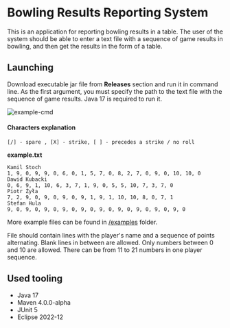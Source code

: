 # Bowling Results Reporting System

This is an application for reporting bowling results in a table. The user of the system should be able to enter a text file with a sequence of game results in bowling, and then get the results in the form of a table.

## Launching

Download executable jar file from **Releases** section and run it in command line. As the first argument, you must specify the path to the text file with the sequence of game results. Java 17 is required to run it.

![example-cmd](https://user-images.githubusercontent.com/29569674/224686413-9d76b4c9-c8d8-4547-b5d5-c9a9afc577e6.jpg)

#### Characters explanation
    [/] - spare , [X] - strike, [ ] - precedes a strike / no roll

**example.txt**

    Kamil Stoch
    1, 9, 0, 9, 9, 0, 6, 0, 1, 5, 7, 0, 8, 2, 7, 0, 9, 0, 10, 10, 0
    Dawid Kubacki
    0, 6, 9, 1, 10, 6, 3, 7, 1, 9, 0, 5, 5, 10, 7, 3, 7, 0
    Piotr Żyła
    7, 2, 9, 0, 9, 0, 9, 0, 9, 1, 9, 1, 10, 10, 8, 0, 7, 1
    Stefan Hula
    9, 0, 9, 0, 9, 0, 9, 0, 9, 0, 9, 0, 9, 0, 9, 0, 9, 0, 9, 0

More example files can be found in [/examples](https://github.com/kosteklvp/bowling-results-reporting-system/tree/main/examples) folder.

File should contain lines with the player's name and a sequence of points alternating. Blank lines in between are allowed.
Only numbers between 0 and 10 are allowed. There can be from 11 to 21 numbers in one player sequence.

## Used tooling

- Java 17
- Maven 4.0.0-alpha
- JUnit 5
- Eclipse 2022-12

